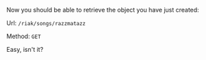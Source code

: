 Now you should be able to retrieve the object you have just created:

Url: `/riak/songs/razzmatazz`

Method: `GET`

Easy, isn't it?
